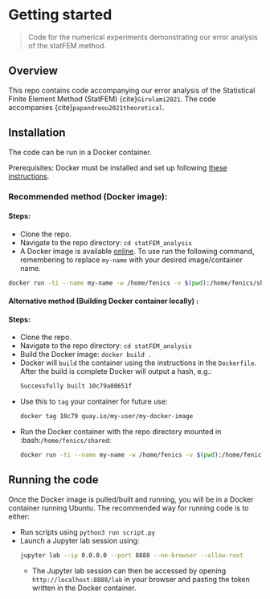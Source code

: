 # Getting started
> Code for the numerical experiments demonstrating our error analysis of the statFEM method.

<!-- [![Stable](https://img.shields.io/badge/docs-stable-blue.svg)](https://yannipapandreou.github.io/statFEM/) -->

## Overview

This repo contains code accompanying our error analysis of the Statistical Finite Element Method (StatFEM) {cite}`Girolami2021`. The code accompanies {cite}`papandreou2021theoretical`.

## Installation

The code can be run in a Docker container.

Prerequisites: Docker must be installed and set up following [these instructions](https://docs.docker.com/get-started/).

### Recommended method (Docker image):

#### Steps:
- Clone the repo.
- Navigate to the repo directory: `cd statFEM_analysis`
- A Docker image is available [online](https://hub.docker.com/r/yannipapandreou/statfem_analysis). To use run the following command, remembering to replace `my-name` with your desired image/container name. 
```bash
docker run -ti --name my-name -w /home/fenics -v $(pwd):/home/fenics/shared -p 8888:8888 yannipapandreou/statfem_analysis
```

#### Alternative method (Building Docker container locally) :

#### Steps:
- Clone the repo.
- Navigate to the repo directory: `cd statFEM_analysis`
- Build the Docker image: `docker build .`
- Docker will `build` the container using the instructions in the `Dockerfile`. After the build is complete Docker will output a hash, e.g.:
  ```bash
  Successfully built 10c79a08651f
  ```
- Use this to `tag` your container for future use:
  ```bash
  docker tag 10c79 quay.io/my-user/my-docker-image
  ```
- Run the Docker container with the repo directory mounted in :bash:`/home/fenics/shared`:
  ```bash
  docker run -ti --name my-name -w /home/fenics -v $(pwd):/home/fenics/shared -p 8888:8888 quay.io/my-user/my-docker-image
  ```

## Running the code

Once the Docker image is pulled/built and running, you will be in a Docker container running Ubuntu. The recommended way for running code is to either:

- Run scripts using `python3 run script.py`
- Launch a Jupyter lab session using:
  ```bash
  jupyter lab --ip 0.0.0.0 --port 8888 --no-browser --allow-root
  ```
  - The Jupyter lab session can then be accessed by opening `http://localhost:8888/lab` in your browser and pasting the token written in the Docker container.
